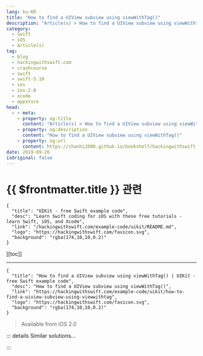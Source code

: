 ```yaml
---
lang: ko-KR
title: "How to find a UIView subview using viewWithTag()"
description: "Article(s) > How to find a UIView subview using viewWithTag()"
category:
  - Swift
  - iOS
  - Article(s)
tag: 
  - blog
  - hackingwithswift.com
  - crashcourse
  - swift
  - swift-5.10
  - ios
  - ios-2.0
  - xcode
  - appstore
head:
  - - meta:
    - property: og:title
      content: "Article(s) > How to find a UIView subview using viewWithTag()"
    - property: og:description
      content: "How to find a UIView subview using viewWithTag()"
    - property: og:url
      content: https://chanhi2000.github.io/bookshelf/hackingwithswift.com/example-code/uikit/how-to-find-a-uiview-subview-using-viewwithtag.html
date: 2019-09-26
isOriginal: false
---
```


# {{ $frontmatter.title }} 관련

```component VPCard
{
  "title": "UIKit - free Swift example code",
  "desc": "Learn Swift coding for iOS with these free tutorials - learn Swift, iOS, and Xcode",
  "link": "/hackingwithswift.com/example-code/uikit/README.md",
  "logo": "https://hackingwithswift.com/favicon.svg",
  "background": "rgba(174,10,10,0.2)"
}
```

[[toc]]

---

```component VPCard
{
  "title": "How to find a UIView subview using viewWithTag() | UIKit - free Swift example code",
  "desc": "How to find a UIView subview using viewWithTag()",
  "link": "https://hackingwithswift.com/example-code/uikit/how-to-find-a-uiview-subview-using-viewwithtag",
  "logo": "https://hackingwithswift.com/favicon.svg",
  "background": "rgba(174,10,10,0.2)"
}
```

> Available from iOS 2.0

<!-- TODO: 작성 -->

<!--
If you need a quick way to get hold of a view inside a complicated view hierarchy, you're looking for `viewWithTag()` - give it the tag to find and a view to search from, and this method will search all subviews, and all sub-subviews, and so on, until it finds a view with the matching tag number. The method returns an optional `UIView` because it might not find a view with that tag, so unwrap it carefully.

Here's an example:

```swift
if let foundView = view.viewWithTag(0xDEADBEEF) {
    foundView.removeFromSuperview()
}
```

Easy to remember tags such as `0xDEADBEEF` are quite common amongst coders.

NB: Extensive use of `viewWithTag()` is a sign of poor code structure. It's good for the occasional shortcut, but really shouldn't be relied on for serious development.

You see, if you use `viewWithTag()` to find some specific nested view then you’re effectively saying “there's a view that I have given a magic number to, and it's definitely a `UIImageView` (for example), so please find it and use it.” This means you're bypassing all the safety of the Swift compiler: that number might change or be removed, or the view in question might change type or be removed - and neither of those would cause problems or get caught.

If you use `viewWithTag()` rarely then it's fine, but if you find yourself doing it a lot then really you should be thinking about an alternative - making a custom subclass for your table view cell, for example.

-->

::: details Similar solutions…

<!--
/example-code/uikit/how-to-bring-a-subview-to-the-front-of-a-uiview">How to bring a subview to the front of a UIView 
/example-code/uikit/how-to-mask-one-uiview-using-another-uiview">How to mask one UIView using another UIView 
/example-code/uikit/how-to-force-a-uiview-to-redraw-setneedsdisplay">How to force a UIView to redraw: setNeedsDisplay() 
/example-code/calayer/how-to-add-a-border-outline-color-to-a-uiview">How to add a border outline color to a UIView 
/example-code/media/how-to-render-a-uiview-to-a-uiimage">How to render a UIView to a UIImage</a>
-->

:::

